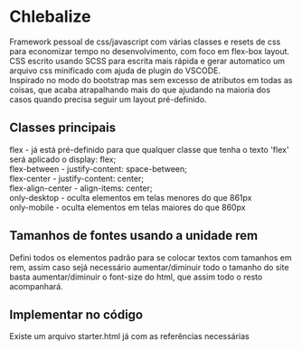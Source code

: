 <h1>Chlebalize</h1>

Framework pessoal de css/javascript com várias classes e resets de css para economizar tempo no desenvolvimento, com foco em flex-box layout. <br>
CSS escrito usando SCSS para escrita mais rápida e gerar automatico um arquivo css minificado com ajuda de plugin do VSCODE.<br>
Inspirado no modo do bootstrap mas sem excesso de atributos em todas as coisas, que acaba atrapalhando mais do que ajudando na maioria dos casos quando precisa seguir um layout pré-definido.<br>

<h2>Classes principais</h2>
<p>
flex - já está pré-definido para que qualquer classe que tenha o texto 'flex' será aplicado o display: flex;<br>
flex-between - justify-content: space-between;<br>
flex-center - justify-content: center;<br>
flex-align-center - align-items: center;<br>
only-desktop - oculta elementos em telas menores do que 861px<br>
only-mobile - oculta elementos em telas maiores do que 860px<br>
</p>

<h2>Tamanhos de fontes usando a unidade rem</h2>
<p>
Defini todos os elementos padrão para se colocar textos com tamanhos em rem, assim caso sejá necessário aumentar/diminuir todo o tamanho do site basta aumentar/diminuir o font-size do html, que assim todo o resto acompanhará.
</p>
  
<h2>Implementar no código</h2>
<p>
Existe um arquivo starter.html já com as referências necessárias<br>
<script src="js/jquery-3.4.1.min.js"></script><br>
<script src="js/chlebalize.js"></script><br>
<!--link rel="stylesheet" href="css/chlebalize.min.css"--><br>
</p>
